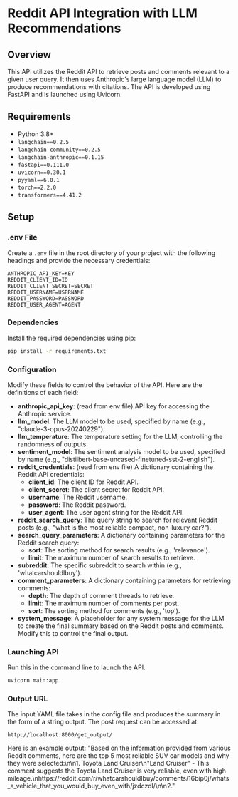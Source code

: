 # Reddit API Integration with LLM Recommendations

## Overview
This API utilizes the Reddit API to retrieve posts and comments relevant to a given user query. It then uses Anthropic's  large language model (LLM) to produce recommendations with citations. The API is developed using FastAPI and is launched using Uvicorn.

## Requirements
- Python 3.8+
- `langchain==0.2.5`
- `langchain-community==0.2.5`
- `langchain-anthropic==0.1.15`
- `fastapi==0.111.0`
- `uvicorn==0.30.1`
- `pyyaml==6.0.1`
- `torch==2.2.0`
- `transformers==4.41.2`

## Setup

### .env File
Create a `.env` file in the root directory of your project with the following headings and provide the necessary credentials:
```
ANTHROPIC_API_KEY=KEY
REDDIT_CLIENT_ID=ID
REDDIT_CLIENT_SECRET=SECRET
REDDIT_USERNAME=USERNAME
REDDIT_PASSWORD=PASSWORD
REDDIT_USER_AGENT=AGENT
```

### Dependencies
Install the required dependencies using pip:

```bash
pip install -r requirements.txt
```

### Configuration
Modify these fields to control the behavior of the API. Here are the definitions of each field:

- **anthropic_api_key**: (read from env file) API key for accessing the Anthropic service.
- **llm_model**: The LLM model to be used, specified by name (e.g., "claude-3-opus-20240229").
- **llm_temperature**: The temperature setting for the LLM, controlling the randomness of outputs.
- **sentiment_model**: The sentiment analysis model to be used, specified by name (e.g., "distilbert-base-uncased-finetuned-sst-2-english").
- **reddit_credentials**: (read from env file) A dictionary containing the Reddit API credentials:
  - **client_id**: The client ID for Reddit API.
  - **client_secret**: The client secret for Reddit API.
  - **username**: The Reddit username.
  - **password**: The Reddit password.
  - **user_agent**: The user agent string for the Reddit API.
- **reddit_search_query**: The query string to search for relevant Reddit posts (e.g., "what is the most reliable compact, non-luxury car?").
- **search_query_parameters**: A dictionary containing parameters for the Reddit search query:
  - **sort**: The sorting method for search results (e.g., 'relevance').
  - **limit**: The maximum number of search results to retrieve.
- **subreddit**: The specific subreddit to search within (e.g., 'whatcarshouldIbuy').
- **comment_parameters**: A dictionary containing parameters for retrieving comments:
  - **depth**: The depth of comment threads to retrieve.
  - **limit**: The maximum number of comments per post.
  - **sort**: The sorting method for comments (e.g., 'top').
- **system_message**: A placeholder for any system message for the LLM to create the final summary based on the Reddit posts and comments. Modify this to control the final output.

### Launching API
Run this in the command line to launch the API. 
```bash
uvicorn main:app
```

### Output URL
The input YAML file takes in the config file and produces the summary in the form of a string output. The post request can be accessed at:
``` 
http://localhost:8000/get_output/
```
Here is an example output:
"Based on the information provided from various Reddit comments, here are the top 5 most reliable SUV car models and why they were selected:\n\n1. Toyota Land Cruiser\n\"Land Cruiser\" - This comment suggests the Toyota Land Cruiser is very reliable, even with high mileage.\nhttps://reddit.com/r/whatcarshouldIbuy/comments/16bip0j/whats_a_vehicle_that_you_would_buy_even_with/jzdczdl/\n\n2."
